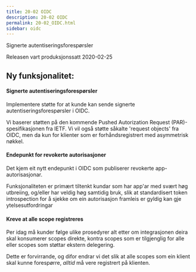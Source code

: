 ```yaml
---
title: 20-02 OIDC
description: 20-02 OIDC
permalink: 20-02_OIDC.html
sidebar: oidc
---
```



Signerte autentiseringsforespørsler



Releasen vart produksjonssatt 2020-02-25

## Ny funksjonalitet:


#### Signerte autentiseringsforespørsler

Implementere støtte for at kunde kan sende signerte autentiseringsforespørsler i OIDC.

Vi baserer støtten på den kommende Pushed Autorization Request (PAR)-spesifikasjonen fra IETF. Vi vil også støtte såkalte 'request objects' fra OIDC, men da kun for klienter som er forhåndsregistrert med asymmetrisk nøkkel.




#### Endepunkt for revokerte autorisasjoner

Det kjem eit nytt endepunkt i OIDC som publiserer revokerte app-autorisasjonar.

Funksjonaliteten er primært tiltenkt kundar som har app'ar med svært høg utbreiing, og/eller har veldig høg samtidig bruk, slik at standardisert token introspection for å sjekke om ein autorisasjon framleis er gyldig kan gje ytelsesutfordringar




#### Kreve at alle scope registreres

Per idag må kunder følge ulike prosedyrer alt etter om integrasjonen deira skal konsumerer scopes direkte, kontra scopes som er tilgjenglig for alle eller scopes som støttar ekstern delegering.

Dette er forvirrande, og difor endrar vi det slik at alle scopes som ein klient skal kunne forespørre, _alltid_ må vere registrert på klienten.


